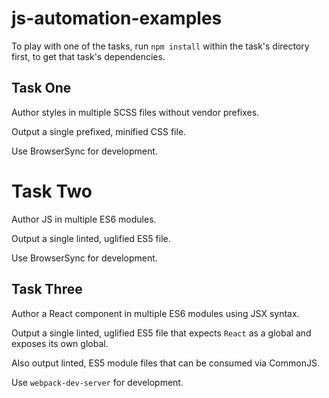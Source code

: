 # js-automation-examples

To play with one of the tasks, run `npm install` within the task's directory first, to get that task's dependencies.

## Task One

Author styles in multiple SCSS files without vendor prefixes.

Output a single prefixed, minified CSS file.

Use BrowserSync for development.


# Task Two

Author JS in multiple ES6 modules.

Output a single linted, uglified ES5 file.

Use BrowserSync for development.


## Task Three

Author a React component in multiple ES6 modules using JSX syntax.

Output a single linted, uglified ES5 file that expects `React` as a global and exposes its own global.

Also output linted, ES5 module files that can be consumed via CommonJS.

Use `webpack-dev-server` for development.
